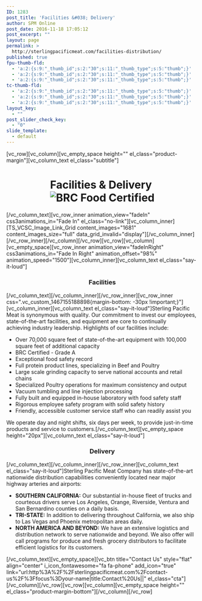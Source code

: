 ```yaml
---
ID: 1283
post_title: 'Facilities &#038; Delivery'
author: SPM Online
post_date: 2016-11-18 17:05:12
post_excerpt: ""
layout: page
permalink: >
  http://sterlingpacificmeat.com/facilities-distribution/
published: true
fpu-thumb-fld:
  - 'a:2:{s:9:"_thumb_id";s:2:"30";s:11:"_thumb_type";s:5:"thumb";}'
  - 'a:2:{s:9:"_thumb_id";s:2:"30";s:11:"_thumb_type";s:5:"thumb";}'
  - 'a:2:{s:9:"_thumb_id";s:2:"30";s:11:"_thumb_type";s:5:"thumb";}'
tc-thumb-fld:
  - 'a:2:{s:9:"_thumb_id";s:2:"30";s:11:"_thumb_type";s:5:"thumb";}'
  - 'a:2:{s:9:"_thumb_id";s:2:"30";s:11:"_thumb_type";s:5:"thumb";}'
  - 'a:2:{s:9:"_thumb_id";s:2:"30";s:11:"_thumb_type";s:5:"thumb";}'
layout_key:
  - ""
post_slider_check_key:
  - "0"
slide_template:
  - default
---
```

[vc_row][vc_column][vc_empty_space height="" el_class="product-margin"][vc_column_text el_class="subtitle"]
<h1 class="page-title" style="text-align: center;">Facilities &amp; Delivery <img class="brc" src="http://sterlingpacificmeat.com/wp-content/uploads/2016/10/brc-logo-44x66.png" alt="BRC Food Certified" /></h1>
[/vc_column_text][vc_row_inner animation_view="fadeIn" css3animations_in="Fade In" el_class="no-link"][vc_column_inner][TS_VCSC_Image_Link_Grid content_images="1681" content_images_size="full" data_grid_invalid="display"][/vc_column_inner][/vc_row_inner][/vc_column][/vc_row][vc_row][vc_column][vc_empty_space][vc_row_inner animation_view="fadeInRight" css3animations_in="Fade In Right" animation_offset="98%" animation_speed="1500"][vc_column_inner][vc_column_text el_class="say-it-loud"]
<h3 style="text-align: center;">Facilities</h3>
[/vc_column_text][/vc_column_inner][/vc_row_inner][vc_row_inner css=".vc_custom_1467155188898{margin-bottom: -30px !important;}"][vc_column_inner][vc_column_text el_class="say-it-loud"]Sterling Pacific Meat is synonymous with quality. Our commitment to invest our employees, state-of-the-art facilities, and equipment are core to continually achieving industry leadership. Highlights of our facilities include:
<ul>
 	<li>Over 70,000 square feet of state-of-the-art equipment with 100,000 square feet of additional capacity</li>
 	<li>BRC Certified - Grade A</li>
 	<li>Exceptional food safety record</li>
 	<li>Full protein product lines, specializing in Beef and Poultry</li>
 	<li>Large scale grinding capacity to serve national accounts and retail chains</li>
 	<li>Specialized Poultry operations for maximum consistency and output</li>
 	<li>Vacuum tumbling and line injection processing</li>
 	<li>Fully built and equipped in-house laboratory with food safety staff</li>
 	<li>Rigorous employee safety program with solid safety history</li>
 	<li>Friendly, accessible customer service staff who can readily assist you</li>
</ul>
We operate day and night shifts, six days per week, to provide just-in-time products and service to customers.[/vc_column_text][vc_empty_space height="20px"][vc_column_text el_class="say-it-loud"]
<h3 style="text-align: center;">Delivery</h3>
[/vc_column_text][/vc_column_inner][/vc_row_inner][vc_column_text el_class="say-it-loud"]Sterling Pacific Meat Company has state-of-the-art nationwide distribution capabilities conveniently located near major highway arteries and airports:
<ul>
 	<li><strong>SOUTHERN CALIFORNIA:</strong> Our substantial in-house fleet of trucks and courteous drivers serve Los Angeles, Orange, Riverside, Ventura and San Bernardino counties on a daily basis.</li>
 	<li><strong>TRI-STATE:</strong> In addition to delivering throughout California, we also ship to Las Vegas and Phoenix metropolitan areas daily.</li>
 	<li><strong>NORTH AMERICA AND BEYOND:</strong> We have an extensive logistics and distribution network to serve nationwide and beyond. We also offer will call programs for produce and fresh grocery distributors to facilitate efficient logistics for its customers.</li>
</ul>
[/vc_column_text][vc_empty_space][vc_btn title="Contact Us" style="flat" align="center" i_icon_fontawesome="fa fa-phone" add_icon="true" link="url:http%3A%2F%2Fsterlingpacificmeat.com%2Fcontact-us%2F%3Ffocus%3Dyour-name|title:Contact%20Us||" el_class="cta"][/vc_column][/vc_row][vc_row][vc_column][vc_empty_space height="" el_class="product-margin-bottom"][/vc_column][/vc_row]
